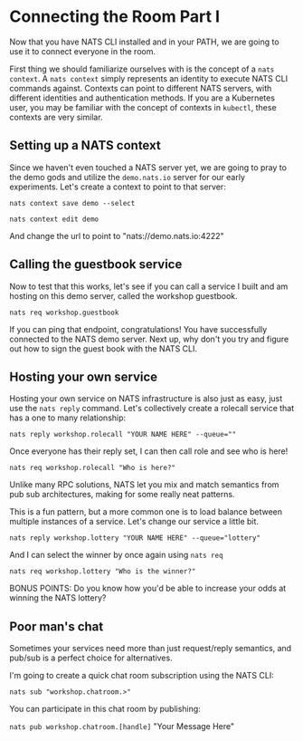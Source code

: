 # Connecting the Room Part I

Now that you have NATS CLI installed and in your PATH, we are going to use it to connect everyone in the room.

First thing we should familiarize ourselves with is the concept of a `nats context`. A `nats context` simply represents an identity to execute NATS CLI commands against. Contexts can point to different NATS servers, with different identities and authentication methods. If you are a Kubernetes user, you may be familiar with the concept of contexts in `kubectl`, these contexts are very similar.

## Setting up a NATS context

Since we haven't even touched a NATS server yet, we are going to pray to the demo gods and utilize the `demo.nats.io` server for our early experiments. Let's create a context to point to that server:

`nats context save demo --select`

`nats context edit demo`

And change the url to point to "nats://demo.nats.io:4222"

## Calling the guestbook service

Now to test that this works, let's see if you can call a service I built and am hosting on this demo server, called the workshop guestbook.

`nats req workshop.guestbook`

If you can ping that endpoint, congratulations! You have successfully connected to the NATS demo server. Next up, why don't you try and figure out how to sign the guest book with the NATS CLI.

## Hosting your own service

Hosting your own service on NATS infrastructure is also just as easy, just use the `nats reply` command. Let's collectively create a rolecall service that has a one to many relationship:

`nats reply workshop.rolecall "YOUR NAME HERE" --queue=""`

Once everyone has their reply set, I can then call role and see who is here!

`nats req workshop.rolecall "Who is here?"`

Unlike many RPC solutions, NATS let you mix and match semantics from pub sub architectures, making for some really neat patterns.

This is a fun pattern, but a more common one is to load balance between multiple instances of a service. Let's change our service a little bit.

`nats reply workshop.lottery "YOUR NAME HERE" --queue="lottery"`

And I can select the winner by once again using `nats req`

`nats req workshop.lottery "Who is the winner?"`

BONUS POINTS: Do you know how you'd be able to increase your odds at winning the NATS lottery?

## Poor man's chat

Sometimes your services need more than just request/reply semantics, and pub/sub is a perfect choice for alternatives.

I'm going to create a quick chat room subscription using the NATS CLI:

`nats sub "workshop.chatroom.>"`

You can participate in this chat room by publishing:

`nats pub workshop.chatroom.[handle]` "Your Message Here"
